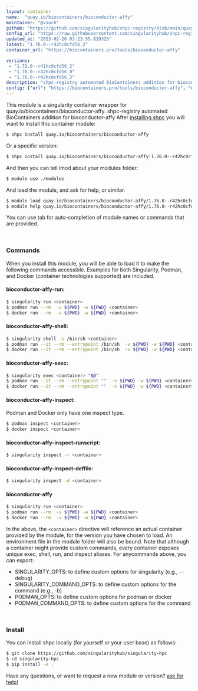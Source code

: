 ```yaml
---
layout: container
name:  "quay.io/biocontainers/bioconductor-affy"
maintainer: "@vsoch"
github: "https://github.com/singularityhub/shpc-registry/blob/main/quay.io/biocontainers/bioconductor-affy/container.yaml"
config_url: "https://raw.githubusercontent.com/singularityhub/shpc-registry/main/quay.io/biocontainers/bioconductor-affy/container.yaml"
updated_at: "2023-02-26 03:23:55.819325"
latest: "1.76.0--r42hc0cfd56_2"
container_url: "https://biocontainers.pro/tools/bioconductor-affy"

versions:
 - "1.72.0--r41hc0cfd56_2"
 - "1.76.0--r42hc0cfd56_0"
 - "1.76.0--r42hc0cfd56_2"
description: "shpc-registry automated BioContainers addition for bioconductor-affy"
config: {"url": "https://biocontainers.pro/tools/bioconductor-affy", "maintainer": "@vsoch", "description": "shpc-registry automated BioContainers addition for bioconductor-affy", "latest": {"1.76.0--r42hc0cfd56_2": "sha256:e829a3df6aa3dfd79fda77a4f07fbcb8606c68c72b008bc0e27c1eb2642199d3"}, "tags": {"1.72.0--r41hc0cfd56_2": "sha256:6867a3eb35e617cad3721b839ab1e3b2a91c9fe3d1c54c0bd133f552ba069435", "1.76.0--r42hc0cfd56_0": "sha256:391dc8d72484a0bfe471b8cd6f24145d1eaeea70cb03a3002b673af88114cc96", "1.76.0--r42hc0cfd56_2": "sha256:e829a3df6aa3dfd79fda77a4f07fbcb8606c68c72b008bc0e27c1eb2642199d3"}, "docker": "quay.io/biocontainers/bioconductor-affy"}
---
```


This module is a singularity container wrapper for quay.io/biocontainers/bioconductor-affy.
shpc-registry automated BioContainers addition for bioconductor-affy
After [installing shpc](#install) you will want to install this container module:


```bash
$ shpc install quay.io/biocontainers/bioconductor-affy
```

Or a specific version:

```bash
$ shpc install quay.io/biocontainers/bioconductor-affy:1.76.0--r42hc0cfd56_2
```

And then you can tell lmod about your modules folder:

```bash
$ module use ./modules
```

And load the module, and ask for help, or similar.

```bash
$ module load quay.io/biocontainers/bioconductor-affy/1.76.0--r42hc0cfd56_2
$ module help quay.io/biocontainers/bioconductor-affy/1.76.0--r42hc0cfd56_2
```

You can use tab for auto-completion of module names or commands that are provided.

<br>

### Commands

When you install this module, you will be able to load it to make the following commands accessible.
Examples for both Singularity, Podman, and Docker (container technologies supported) are included.

#### bioconductor-affy-run:

```bash
$ singularity run <container>
$ podman run --rm  -v ${PWD} -w ${PWD} <container>
$ docker run --rm  -v ${PWD} -w ${PWD} <container>
```

#### bioconductor-affy-shell:

```bash
$ singularity shell -s /bin/sh <container>
$ podman run --it --rm --entrypoint /bin/sh  -v ${PWD} -w ${PWD} <container>
$ docker run --it --rm --entrypoint /bin/sh  -v ${PWD} -w ${PWD} <container>
```

#### bioconductor-affy-exec:

```bash
$ singularity exec <container> "$@"
$ podman run --it --rm --entrypoint ""  -v ${PWD} -w ${PWD} <container> "$@"
$ docker run --it --rm --entrypoint ""  -v ${PWD} -w ${PWD} <container> "$@"
```

#### bioconductor-affy-inspect:

Podman and Docker only have one inspect type.

```bash
$ podman inspect <container>
$ docker inspect <container>
```

#### bioconductor-affy-inspect-runscript:

```bash
$ singularity inspect -r <container>
```

#### bioconductor-affy-inspect-deffile:

```bash
$ singularity inspect -d <container>
```



#### bioconductor-affy

```bash
$ singularity run <container>
$ podman run --rm  -v ${PWD} -w ${PWD} <container>
$ docker run --rm  -v ${PWD} -w ${PWD} <container>
```


In the above, the `<container>` directive will reference an actual container provided
by the module, for the version you have chosen to load. An environment file in the
module folder will also be bound. Note that although a container
might provide custom commands, every container exposes unique exec, shell, run, and
inspect aliases. For anycommands above, you can export:

 - SINGULARITY_OPTS: to define custom options for singularity (e.g., --debug)
 - SINGULARITY_COMMAND_OPTS: to define custom options for the command (e.g., -b)
 - PODMAN_OPTS: to define custom options for podman or docker
 - PODMAN_COMMAND_OPTS: to define custom options for the command

<br>

### Install

You can install shpc locally (for yourself or your user base) as follows:

```bash
$ git clone https://github.com/singularityhub/singularity-hpc
$ cd singularity-hpc
$ pip install -e .
```

Have any questions, or want to request a new module or version? [ask for help!](https://github.com/singularityhub/singularity-hpc/issues)